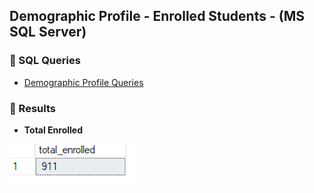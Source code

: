 

## Demographic Profile - Enrolled Students - (MS SQL Server)

### 🔹 SQL Queries 

- [Demographic Profile Queries](/SQL/demographic_profile.sql)


### 🔹  Results 

 - **Total Enrolled**

![Query Output](./images/total_enrolled.png)
